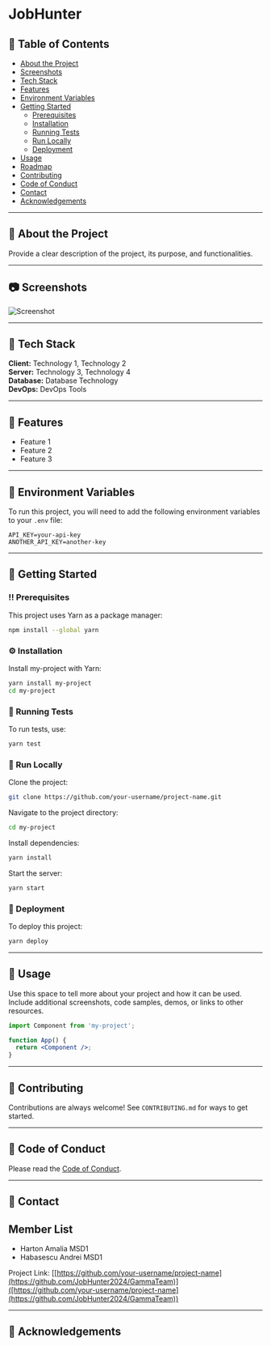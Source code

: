 # JobHunter


## 📔 Table of Contents

- [About the Project](#about-the-project)
- [Screenshots](#screenshots)
- [Tech Stack](#tech-stack)
- [Features](#features)
- [Environment Variables](#environment-variables)
- [Getting Started](#getting-started)
  - [Prerequisites](#prerequisites)
  - [Installation](#installation)
  - [Running Tests](#running-tests)
  - [Run Locally](#run-locally)
  - [Deployment](#deployment)
- [Usage](#usage)
- [Roadmap](#roadmap)
- [Contributing](#contributing)
- [Code of Conduct](#code-of-conduct)
- [Contact](#contact)
- [Acknowledgements](#acknowledgements)

---

## 🌟 About the Project

Provide a clear description of the project, its purpose, and functionalities.

---

## 📷 Screenshots

![Screenshot](https://your-screenshot-url.com)

---

## 👾 Tech Stack

**Client:** Technology 1, Technology 2  
**Server:** Technology 3, Technology 4  
**Database:** Database Technology  
**DevOps:** DevOps Tools  

---

## 🎯 Features

- Feature 1
- Feature 2
- Feature 3

---


## 🔑 Environment Variables

To run this project, you will need to add the following environment variables to your `.env` file:

```env
API_KEY=your-api-key
ANOTHER_API_KEY=another-key
```

---

## 🧰 Getting Started

### ‼️ Prerequisites

This project uses Yarn as a package manager:

```bash
npm install --global yarn
```

### ⚙️ Installation

Install my-project with Yarn:

```bash
yarn install my-project
cd my-project
```

### 🧪 Running Tests

To run tests, use:

```bash
yarn test
```

### 🏃 Run Locally

Clone the project:

```bash
git clone https://github.com/your-username/project-name.git
```

Navigate to the project directory:

```bash
cd my-project
```

Install dependencies:

```bash
yarn install
```

Start the server:

```bash
yarn start
```

### 🚩 Deployment

To deploy this project:

```bash
yarn deploy
```

---

## 👀 Usage

Use this space to tell more about your project and how it can be used. Include additional screenshots, code samples, demos, or links to other resources.

```jsx
import Component from 'my-project';

function App() {
  return <Component />;
}
```

---

## 👋 Contributing

Contributions are always welcome! See `CONTRIBUTING.md` for ways to get started.

---

## 📜 Code of Conduct

Please read the [Code of Conduct](CODE_OF_CONDUCT.md).

---

## 🤝 Contact

## **Member List**
* Harton Amalia MSD1
* Habasescu Andrei MSD1

Project Link: [[https://github.com/your-username/project-name](https://github.com/JobHunter2024/GammaTeam)]([https://github.com/your-username/project-name](https://github.com/JobHunter2024/GammaTeam))

---

## 💎 Acknowledgements



